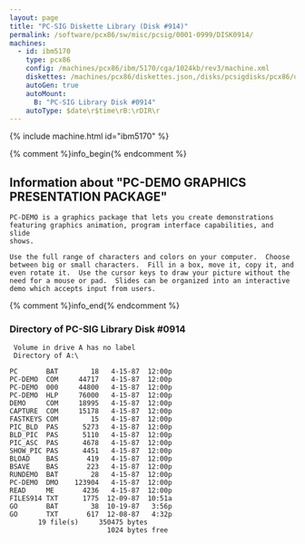 ```yaml
---
layout: page
title: "PC-SIG Diskette Library (Disk #914)"
permalink: /software/pcx86/sw/misc/pcsig/0001-0999/DISK0914/
machines:
  - id: ibm5170
    type: pcx86
    config: /machines/pcx86/ibm/5170/cga/1024kb/rev3/machine.xml
    diskettes: /machines/pcx86/diskettes.json,/disks/pcsigdisks/pcx86/diskettes.json
    autoGen: true
    autoMount:
      B: "PC-SIG Library Disk #0914"
    autoType: $date\r$time\rB:\rDIR\r
---
```


{% include machine.html id="ibm5170" %}

{% comment %}info_begin{% endcomment %}

## Information about "PC-DEMO GRAPHICS PRESENTATION PACKAGE"

    PC-DEMO is a graphics package that lets you create demonstrations
    featuring graphics animation, program interface capabilities, and slide
    shows.
    
    Use the full range of characters and colors on your computer.  Choose
    between big or small characters.  Fill in a box, move it, copy it, and
    even rotate it.  Use the cursor keys to draw your picture without the
    need for a mouse or pad.  Slides can be organized into an interactive
    demo which accepts input from users.
{% comment %}info_end{% endcomment %}


### Directory of PC-SIG Library Disk #0914

     Volume in drive A has no label
     Directory of A:\

    PC       BAT        18   4-15-87  12:00p
    PC-DEMO  COM     44717   4-15-87  12:00p
    PC-DEMO  000     44800   4-15-87  12:00p
    PC-DEMO  HLP     76000   4-15-87  12:00p
    DEMO     COM     18995   4-15-87  12:00p
    CAPTURE  COM     15178   4-15-87  12:00p
    FASTKEYS COM        15   4-15-87  12:00p
    PIC_BLD  PAS      5273   4-15-87  12:00p
    BLD_PIC  PAS      5110   4-15-87  12:00p
    PIC_ASC  PAS      4678   4-15-87  12:00p
    SHOW_PIC PAS      4451   4-15-87  12:00p
    BLOAD    BAS       419   4-15-87  12:00p
    BSAVE    BAS       223   4-15-87  12:00p
    RUNDEMO  BAT        28   4-15-87  12:00p
    PC-DEMO  DMO    123904   4-15-87  12:00p
    READ     ME       4236   4-15-87  12:00p
    FILES914 TXT      1775  12-09-87  10:51a
    GO       BAT        38  10-19-87   3:56p
    GO       TXT       617  12-08-87   4:32p
           19 file(s)     350475 bytes
                            1024 bytes free

